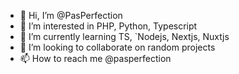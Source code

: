 - 👋 Hi, I’m @PasPerfection
- 👀 I’m interested in PHP, Python, Typescript 
- 🌱 I’m currently learning TS, `Nodejs, Nextjs, Nuxtjs
- 💞️ I’m looking to collaborate on random projects
- 📫 How to reach me @pasperfection
